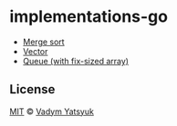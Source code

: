 # implementations-go

* [Merge sort](https://github.com/VadimDez/implementations-go/blob/master/merge-sort/merge-sort.go)
* [Vector](https://github.com/VadimDez/implementations-go/blob/master/queue/queue.go)
* [Queue (with fix-sized array)](https://github.com/VadimDez/implementations-go/blob/master/vector/vector.go)

## License

[MIT](https://tldrlegal.com/license/mit-license) © [Vadym Yatsyuk](https://github.com/vadimdez)
